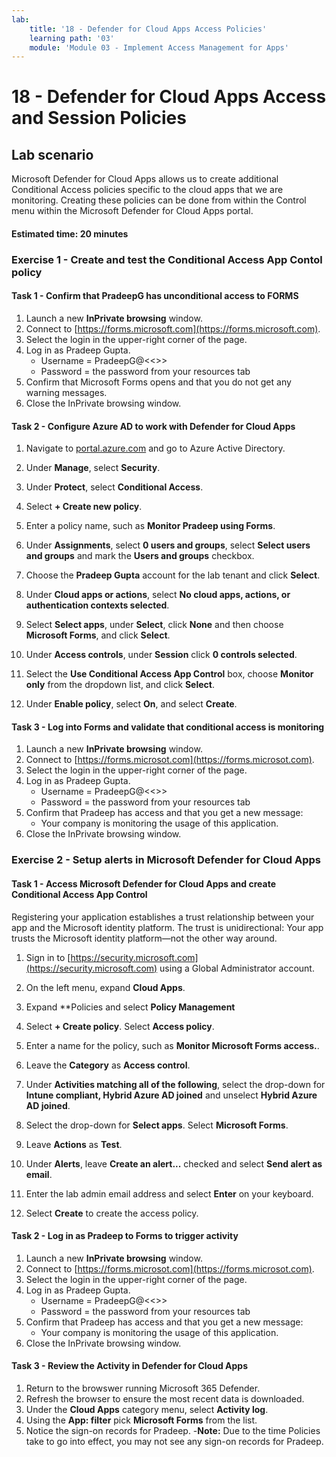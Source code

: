 ```yaml
---
lab:
    title: '18 - Defender for Cloud Apps Access Policies'
    learning path: '03'
    module: 'Module 03 - Implement Access Management for Apps'
---
```


# 18 - Defender for Cloud Apps Access and Session Policies

## Lab scenario

Microsoft Defender for Cloud Apps  allows us to create additional Conditional Access policies specific to the cloud apps that we are monitoring.  Creating these policies can be done from within the Control menu within the Microsoft Defender for Cloud Apps  portal.

#### Estimated time: 20 minutes

### Exercise 1 - Create and test the Conditional Access App Contol policy

#### Task 1 - Confirm that PradeepG has unconditional access to FORMS

1. Launch a new **InPrivate browsing** window.
2. Connect to [https://forms.microsoft.com](https://forms.microsoft.com).
3. Select the login  in the upper-right corner of the page.
4. Log in as Pradeep Gupta.
   - Username = PradeepG@<<<your lab hoster provided domain>>>
   - Password = the password from your resources tab
5. Confirm that Microsoft Forms opens and that you do not get any warning messages.
6. Close the InPrivate browsing window.

#### Task 2 - Configure Azure AD to work with Defender for Cloud Apps

1. Navigate to [portal.azure.com](portal.azure.com) and go to Azure Active Directory.

2. Under **Manage**, select **Security**.

3. Under **Protect**, select **Conditional Access**.

4. Select **+ Create new policy**.

5. Enter a policy name, such as **Monitor Pradeep using Forms**.

6. Under **Assignments**, select **0 users and groups**, select **Select users and groups** and mark the **Users and groups** checkbox.

7. Choose the **Pradeep Gupta** account for the lab tenant and click **Select**.

8. Under **Cloud apps or actions**, select **No cloud apps, actions, or authentication contexts selected**.

9. Select **Select apps**, under **Select**, click **None** and then choose **Microsoft Forms**, and click **Select**. 

10. Under **Access controls**, under **Session** click **0 controls selected**.

11. Select the **Use Conditional Access App Control** box, choose **Monitor only** from the dropdown list, and click **Select**.

12. Under **Enable policy**, select **On**, and select **Create**.

#### Task 3 - Log into Forms and validate that conditional access is monitoring

1. Launch a new **InPrivate browsing** window.
2. Connect to [https://forms.microsot.com](https://forms.microsot.com).
3. Select the login  in the upper-right corner of the page.
4. Log in as Pradeep Gupta.
   - Username = PradeepG@<<<your lab hoster provided domain>>>
   - Password = the password from your resources tab
5. Confirm that Pradeep has access and that you get a new message:
   - Your company is monitoring the usage of this application.
6. Close the InPrivate browsing window.

### Exercise 2 - Setup alerts in Microsoft Defender for Cloud Apps

#### Task 1 - Access Microsoft Defender for Cloud Apps and create Conditional Access App Control

Registering your application establishes a trust relationship between your app and the Microsoft identity platform. The trust is unidirectional: Your app trusts the Microsoft identity platform—not the other way around.

1. Sign in to [https://security.microsoft.com](https://security.microsoft.com) using a Global Administrator account.

1. On the left menu, expand **Cloud Apps**.

1. Expand **Policies and select **Policy Management**

1. Select **+ Create policy**. Select **Access policy**.

1. Enter a name for the policy, such as **Monitor Microsoft Forms access.**.

1. Leave the **Category** as **Access control**.

1. Under **Activities matching all of the following**, select the drop-down for **Intune compliant, Hybrid Azure AD joined** and unselect **Hybrid Azure AD joined**.

1. Select the drop-down for **Select apps**.  Select **Microsoft Forms**.

1. Leave **Actions** as **Test**.

1. Under **Alerts**, leave **Create an alert...** checked and select **Send alert as email**.

1. Enter the lab admin email address and select **Enter** on your keyboard.

1. Select **Create** to create the access policy.

#### Task 2 - Log in as Pradeep to Forms to trigger activity

1. Launch a new **InPrivate browsing** window.
2. Connect to [https://forms.microsot.com](https://forms.microsot.com).
3. Select the login  in the upper-right corner of the page.
4. Log in as Pradeep Gupta.
   - Username = PradeepG@<<<your lab hoster provided domain>>>
   - Password = the password from your resources tab
5. Confirm that Pradeep has access and that you get a new message:
   - Your company is monitoring the usage of this application.
6. Close the InPrivate browsing window.

#### Task 3 - Review the Activity in Defender for Cloud Apps

1. Return to the browswer running Microsoft 365 Defender.
2. Refresh the browser to ensure the most recent data is downloaded.
3. Under the **Cloud Apps** category menu, select **Activity log**.
4. Using the **App: filter** pick **Microsoft Forms** from the list.
5. Notice the sign-on records for Pradeep.
    -**Note:** Due to the time Policies take to go into effect, you may not see any sign-on records for Pradeep. 
